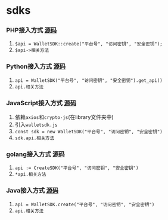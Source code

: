 # sdks

### PHP接入方式 [源码](php/wallet_sdk.php)
1. `$api = WalletSDK::create("平台号", "访问密钥", "安全密钥");`
2. `$api->相关方法`

### Python接入方式 [源码](python/wallet_sdk.py)
1. `api = WalletSDK("平台号", "访问密钥", "安全密钥").get_api()`
2. `api.相关方法`

### JavaScript接入方式 [源码](js/walletsdk.js)
1. 依赖`axios`和`crypto-js`(在library文件夹中)
2. 引入`walletsdk.js`
3. `const sdk = new WalletSDK("平台号", "访问密钥", "安全密钥")`
4. `sdk.api.相关方法`

### golang接入方式 [源码](go/wallet/wallet_sdk.go)
1. `api := CreateSDK("平台号", "访问密钥", "安全密钥")`
2. `*api.相关方法`

### Java接入方式 [源码](java/src/main/kotlin/com/codb/sdk/Api.kt)
1. `api = WalletSDK.create("平台号", "访问密钥", "安全密钥")`
2. `api.相关方法`
